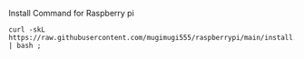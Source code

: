Install Command for Raspberry pi

````
curl -skL https://raw.githubusercontent.com/mugimugi555/raspberrypi/main/install.sh | bash ;
````
